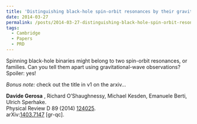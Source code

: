 ```yaml
---
title: 'Distinguishing black-hole spin-orbit resonances by their gravitational-wave signatures'
date: 2014-03-27
permalink: /posts/2014-03-27-distinguishing-black-hole-spin-orbit-resonances-by-their-gravitational-wave-signatures
tags:
  - Cambridge
  - Papers
  - PRD
---
```


Spinning black-hole binaries might belong to two spin-orbit resonances, or families. Can you tell them apart using gravitational-wave observations? Spoiler: yes!

_Bonus note:_ check out the title in v1 on the arxiv…

**Davide Gerosa** , Richard O’Shaughnessy, Michael Kesden, Emanuele Berti, Ulrich Sperhake.  
Physical Review D 89 (2014) [124025](<http://journals.aps.org/prd/abstract/10.1103/PhysRevD.89.124025>).  
arXiv:[1403.7147](<http://arxiv.org/abs/arXiv:1403.7147>) [gr-qc].

